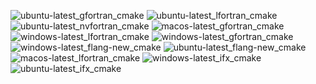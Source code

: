  ![ubuntu-latest_gfortran_cmake](https://img.shields.io/badge/ubuntu--latest_gfortran_cmake-passing-brightgreen) ![ubuntu-latest_lfortran_cmake](https://img.shields.io/badge/ubuntu--latest_lfortran_cmake-failing-red) ![ubuntu-latest_nvfortran_cmake](https://img.shields.io/badge/ubuntu--latest_nvfortran_cmake-passing-brightgreen) ![macos-latest_gfortran_cmake](https://img.shields.io/badge/macos--latest_gfortran_cmake-passing-brightgreen) ![windows-latest_lfortran_cmake](https://img.shields.io/badge/windows--latest_lfortran_cmake-failing-red) ![windows-latest_gfortran_cmake](https://img.shields.io/badge/windows--latest_gfortran_cmake-passing-brightgreen) ![windows-latest_flang-new_cmake](https://img.shields.io/badge/windows--latest_flang--new_cmake-failing-red) ![ubuntu-latest_flang-new_cmake](https://img.shields.io/badge/ubuntu--latest_flang--new_cmake-passing-brightgreen) ![macos-latest_lfortran_cmake](https://img.shields.io/badge/macos--latest_lfortran_cmake-failing-red) ![windows-latest_ifx_cmake](https://img.shields.io/badge/windows--latest_ifx_cmake-failing-red) ![ubuntu-latest_ifx_cmake](https://img.shields.io/badge/ubuntu--latest_ifx_cmake-passing-brightgreen)
